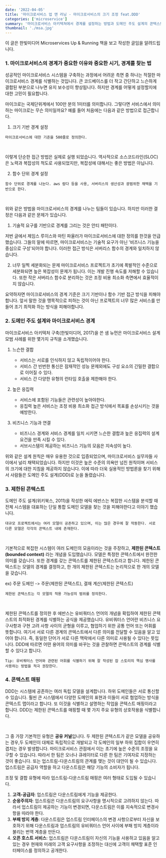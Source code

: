 ```yaml
---
date: '2022-04-05'
title: '마이크로서비스 업 앤 러닝 - 마이크로서비스의 크기 조정 feat.DDD'
categories: ['microservice']
summary: '마이크로서비스 아키텍쳐에서 경계를 설정하는 방법과 도메인 주도 설계의 콘텍스트 맵핑에 대해 작성합니다.'
thumbnail: './msa.jpg'
---
```


이 글은 한빛미디어 Microservices Up & Running 책을 보고 작성한 글임을 알려드립니다.

### 1. 마이크로서비스의 경계가 중요한 이유와 중요한 시기, 경계를 찾는 법

성공적인 마이크로서비스 시스템을 구축하는 과정에서 어려운 측면 중 하나는 적절한 마이크로서비스 경계를 식별하는 것입니다.
큰 코드베이스를 더 작고 간단하고 느슨하게 결합된 부분으로 나누면 유지 보수성이 향상됩니다. 하지만 경계를 어떻게 설정할지에
대한 고민이 필요합니다.

마이크로는 국제단위계에서 100만 분의 1미터를 의미합니다. 그렇다면 서비스에서 의미하는 마이크로는 무슨 의미일까요?
예를 들어 처음에는 다음과 같은 방법으로 접근합니다.

1. 크기 기반 경계 설정

```
마이크로서비스에 대한 기준을 500줄로 정의한다.
```

<br>

이렇게 단순한 접근 방법은 실제로 실행 되었습니다. 역사적으로 소스코드라인(SLOC)은 노력과 복잡성의 척도로 사용되었지만, 복잡성에 대해서는 좋은 방법은 아닙니다.

2. 함수 단위 경계 설정

```
함수 단위로 경계를 나눈다. aws 람다 등을 사용, 서버리스의 생산성과 광범위한 채택을 기반으로 한다.
```

<br>

위와 같은 방법을 마이크로서비스의 경계를 나누는 팀들이 있습니다. 하지만 이러한 결정은 다음과 같은 문제가 있습니다.

1. 기술적 요구를 기반으로 경계를 그리는 것은 안티 패턴이다.

저번 글에서 제임스 루이스와 마틴 파울러가 마이크로서비스에 대한 정의를 한것을 언급했습니다. 그들의 말에 따르면,
마이크로서비스는 기술적 요구가 아닌 '비즈니스 기능을 중심으로 구성'되어야 합니다. 이러한 접근 방식은 서버리스 함수의
경계와 일치하지 않습니다.

2. 너무 일찍 세분화되는 문제
   마이크로서비스 프로젝트가 초기에 폭발적인 수준으로 세분화되면 높은 복잡성이 문제가 됩니다. 이는 개발 진행 속도를 저해할 수 있습니다.
   또한 작은 서버리스 함수로 분리하는 것은 조정 비용 최소화 측면에서 효율적이지 않습니다.

요약하자면 마이크로서비스의 경계 기준은 크기 기반이나 함수 기반 접근 방식을 피해야합니다. 앞서 말한 것을 맹목적으로 피하는 것이 아닌
프로젝트의 너무 많은 서비스를 만들어 조기 최적화 하는 방식을 피해야합니다.

### 2. 도메인 주도 설계와 마이크로서비스 경계

마이크로서비스 아키텍처 구축(한빛미디어, 2017)을 쓴 샘 뉴먼은 마이크로서비스 설계 모범 사례를 위한 몇가지 규칙을 소개했습니다.

1. 느슨한 결합

   - 서비스는 서로를 인식하지 않고 독립적이어야 한다.
   - 서비스 간 빈번한 통신은 잠재적인 성능 문제외에도 구성 요소의 긴밀한 결합으로 이어질 수 있다.
   - 서비스 간 다양한 유형의 런타임 호출을 제한해야 한다.

2. 높은 응집력

   - 서비스에 포함된 기능들은 관련성이 높아야한다.
   - 응집력 높은 서비스는 조정 비용 최소화 접근 방식에서 목표를 손상시키는 것을 예방한다.

3. 비즈니스 기능과 연결
   - 비즈니스 경계와 서비스 경계를 일치 시키면 느슨한 결합과 높은 응집력의 설계 요건을 만족 시킬 수 있다.
   - 서브시스템이 제공하는 비즈니스 기능의 모음은 지속성이 높다.

위와 같은 설계 원칙은 매우 유용한 것으로 입증되었으며, 마이크로서비스 실무자들 사이에서 널리 채택되었습니다. 하지만 이것은
높은 수준의 의욕만 넘친 원칙이며 서비스의 크기에 대한 지침을 제공하지 않습니다. 이에 따라 더욱 실용적인 방법론을 찾기 위해서
사람들은 도메인 주도 설계(DDD)로 눈을 돌렸습니다.

### 3. 제한된 콘텍스트

도메인 주도 설계(위키북스, 2011)을 작성한 에릭 에반스는 복잡한 시스템을 분석할 때 전체 시스템을 대표하는 단일 통합 도메인 모델을
찾는 것을 피해야한다고 이야기 했습니다.

```
대규모 프로젝트에서는 여러 모델이 공존하고 있으며, 이는 많은 경우에 잘 작동한다. 서로 다른 모델은 각각의 콘텍스트 내에 존재한다.
```

<br>

기본적으로 복잡한 시스템이 여러 도메인의 모음이라는 것을 주장하고, **제한된 콘텍스트(bounded context)** 라는 개념을 도입했습니다. 모델은
특정한 콘텍스트에서 완전한 의미를 갖습니다. 또한 경계를 갖는 콘텍스트를 제한된 콘텍스트라고 합니다. 제한된 콘텍스트는 모델의 경계를 결정하고,
한 개의 제한된 콘텍스트는 논리적으로 한 개의 모델을 갖습니다.

ex) 주문 도메인 -> 주문(제한된 콘텍스트), 결재 계산(제한된 콘텍스트)

```
제한된 콘텍스트는 각 모델의 적용 가능성의 범위를 정의한다.
```

<br>

제한된 콘텍스트를 정의한 후 에반스는 유비쿼터스 언어의 개념을 확립하여 제한된 콘텍스트의 최적화된 경계를 식별하는 공식을 제공했습니다.
유비쿼터스 언어란 비즈니스 요구사항과 구현 고려 사항 사이의 균형을 이루고, 협업하기 위한 공통 언어 또는 어휘를 뜻합니다. 여기서 서로 다른 경계의 콘텍스트에서 다른 의미를 전달할 수 있음을 알고 있어야 합니다. 즉, 동일한 단어가 서로 다른 맥락에서 다른 의미로 사용될 수 있다는 뜻입니다.
DDD에 따르면 어떤 용어의 의미를 바꾸는 것을 관찰하면 콘텍스트의 경계를 식별할 수 있다고 합니다.

```
Tip: 유비쿼터스 언어와 관련된 어휘를 식별하기 위해 잘 작성된 잡 스토리의 핵심 명사를 사용하는 방법을 적극 권장한다.
```

### 4. 콘텍스트 매핑

DDD는 시스템에 공존하는 여러 독립 모델을 설계합니다. 하위 도메인들은 서로 통신할 수 있습니다. 훨씬 큰 시스템에서 다양한 도메인의 표현과 이들이 서로
협업하는 방식을 콘텍스트 맵이라고 합니다. 또 이것을 식별하고 설명하는 작업을 콘텍스트 매핑이라고 합니다. DDD는 제한된 콘텍스트를 매핑할 때 몇 가지
주요 유형의 상호작용을 식별합니다.

<br>

그 중 가장 기본적인 유형은 **공유 커널**입니다. 두 제한된 콘텍스트가 같은 모델을 공유하는 경우,두 도메인이 대체로 독립적으로 개발되고 각 도메인의 일부 하위 집합이 우연히 겹치는 경우 발생합니다. 마이크로서비스 관점에서 이는 초기에 높은 수준의
조정을 요구할 수 있습니다. 따라서 한 팀은 오너나 큐레이터로 다른 한 팀은 기여자로 지정하는 것이 좋습니다. 또는 업스트림-다운스트림의 관계를 맺는 것이
대안이 될 수 있습니다. 업스트림은 공급자 역할을 하고 다운스트림은 해당 기능의 소비자가 됩니다.
<br>

조정 및 결합 유형에 따라 업스트림-다운스트림 매핑은 여러 형태로 도입될 수 있습니다.

1. **고객-공급자**: 업스트림은 다운스트림에게 기능을 제공한다.
2. **순응주의자**: 업스트림은 다운스트림의 요구사항을 명시적으로 고려하지 않는다. 따라서 업스트림이 제공하는 기능이 변경되면, 다운스트림은 이를 지속적으로 변경사항을 따라야 한다.
3. **부패 방지 계층**: 다운스트림은 업스트림 인터페이스의 변경 사항으로부터 자신을 보호하기 위해 다운스트림과 업스트림의 유비쿼터스 언어 사이에 부패 방지 계층이라 불리는 번역 계층을 만든다.
4. **오픈 호스트 서비스**: 업스트림은 다운스트림이 자신의 기능을 사용하고 있음을 알고 있는 경우 현재와 미래의 고객 요구사항을 조정하는 대신에
   고객이 채택할 표준 인터페이스를 정의하고 공개한다.
